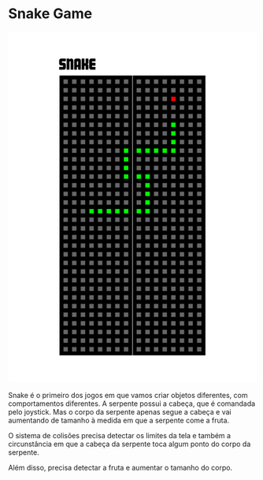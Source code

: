 # Snake Game
![Snake Game no Console](https://github.com/djairjr/oficina_CircuitPython/blob/main/aula_10_Snake/Snake.png)

Snake é o primeiro dos jogos em que vamos criar objetos diferentes, com comportamentos diferentes.
A serpente possui a cabeça, que é comandada pelo joystick. Mas o corpo da serpente apenas segue a 
cabeça e vai aumentando de tamanho à medida em que a serpente come a fruta.

O sistema de colisões precisa detectar os limites da tela e também a circunstância em que a cabeça
da serpente toca algum ponto do corpo da serpente.

Além disso, precisa detectar a fruta e aumentar o tamanho do corpo.
